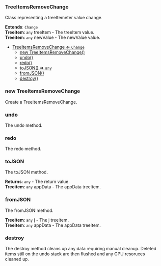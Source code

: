 <a name="TreeItemsRemoveChange"></a>

### TreeItemsRemoveChange 
Class representing a treeItemeter value change.


**Extends**: <code>Change</code>  
**Treeitem**: <code>any</code> treeItem - The treeItem value.  
**Treeitem**: <code>any</code> newValue - The newValue value.  

* [TreeItemsRemoveChange ⇐ <code>Change</code>](#TreeItemsRemoveChange)
    * [new TreeItemsRemoveChange()](#new-TreeItemsRemoveChange)
    * [undo()](#undo)
    * [redo()](#redo)
    * [toJSON() ⇒ <code>any</code>](#toJSON)
    * [fromJSON()](#fromJSON)
    * [destroy()](#destroy)

<a name="new_TreeItemsRemoveChange_new"></a>

### new TreeItemsRemoveChange
Create a TreeItemsRemoveChange.

<a name="TreeItemsRemoveChange+undo"></a>

### undo
The undo method.


<a name="TreeItemsRemoveChange+redo"></a>

### redo
The redo method.


<a name="TreeItemsRemoveChange+toJSON"></a>

### toJSON
The toJSON method.


**Returns**: <code>any</code> - The return value.  
**Treeitem**: <code>any</code> appData - The appData treeItem.  
<a name="TreeItemsRemoveChange+fromJSON"></a>

### fromJSON
The fromJSON method.


**Treeitem**: <code>any</code> j - The j treeItem.  
**Treeitem**: <code>any</code> appData - The appData treeItem.  
<a name="TreeItemsRemoveChange+destroy"></a>

### destroy
The destroy method cleans up any data requiring manual cleanup.
Deleted items still on the undo stack are then flushed and any
GPU resoruces cleaned up.


